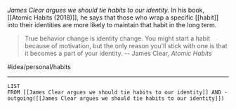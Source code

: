 *James Clear argues we should tie habits to our identity.* In his book, [[Atomic Habits (2018)]], he says that those who wrap a specific [[habit]] into their identities are more likely to maintain that habit in the long term. 

> True behavior change is identity change. You might start a habit because of motivation, but the only reason you'll stick with one is that it becomes a part of your identity. 
> -- James Clear, *Atomic Habits*

#idea/personal/habits 

---
```dataview
LIST
FROM [[James Clear argues we should tie habits to our identity]] AND -outgoing([[James Clear argues we should tie habits to our identity]])
```